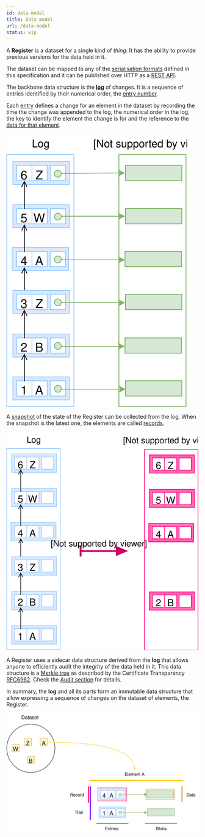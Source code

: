 ```yaml
---
id: data-model
title: Data model
url: /data-model
status: wip
---
```


A **Register** is a dataset for a single kind of _thing_. It has the
ability to provide previous versions for the data held in it.

The dataset can be mapped to any of the [serialisation
formats](/rest-api#serialisation) defined in this specification and it can be
published over HTTP as a [REST API](/rest-api).

The backbone data structure is the [**log**](/glossary/log) of changes. It is
a sequence of entries identified by their numerical order, the [entry
number](/glossary/entry#number).

Each [entry](/glossary/entry) defines a change for an element in the dataset
by recording the time the change was appended to the log, the numerical order
in the log, the key to identify the element the change is for and the
reference to the [data for that element](/glossary/blob).

![A picture of a log with A, B a Z entries](data-model-log.svg)

A [snapshot](/glossary/snapshot) of the state of the Register can be collected
from the log. When the snapshot is the latest one, the elements are called
[records](/glossary/record).

![A picture of transforming a log into a snapshot](data-model-snapshot.svg)


A Register uses a sidecar data structure derived from the **log** that allows
anyone to efficiently audit the integrity of the data held in it. This data
structure is a [Merkle tree](https://en.wikipedia.org/wiki/Merkle_tree) as
described by the Certificate Transparency [RFC6962](@rfc6962). Check the
[Audit section](/data-model/audit) for details.

In summary, the **log** and all its parts form an immutable data structure that
allow expressing a sequence of changes on the dataset of elements, the
Register.

![The anatomy of an element](data-model-overview.svg)

